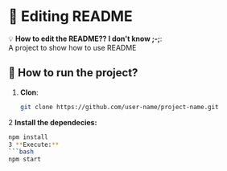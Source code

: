 # 📌 Editing README  

💡 **How to edit the README?? I don't know ;-;**:  
A project to show how to use README  

## 🚀 How to run the project?  
1. **Clon**:  
   ```bash
   git clone https://github.com/user-name/project-name.git
2 **Install the dependecies:**
   ```bash
   npm install
3 **Execute:**
   ```bash
   npm start
